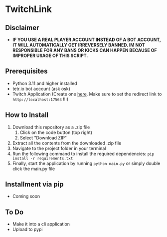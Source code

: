 # TwitchLink

## Disclaimer
- **IF YOU USE A REAL PLAYER ACCOUNT INSTEAD OF A BOT ACCOUNT, IT WILL AUTOMATICALLY GET IRREVERSELY BANNED. IM NOT RESPONSIBLE FOR ANY BANS OR KICKS CAN HAPPEN BECAUSE OF IMPROPER USAGE OF THIS SCRIPT.**

## Prerequisites
- Python 3.11 and higher installed
- tetr.io bot account (ask osk)
- Twitch Application (Create one [here](https://dev.twitch.tv/console/apps/create). Make sure to set the redirect link to `http://localhost:17563` !!!)

## How to Install
1. Download this repository as a .zip file
   1. Click on the code button (top right)
   2. Select "Download ZIP"
2. Extract all the contents from the downloaded .zip file
3. Navigate to the project folder in your terminal
4. Run the following command to install the required dependencies: `pip install -r requirements.txt`
5. Finally, start the application by running `python main.py` or simply double click the main.py file

## Installment via pip
- Coming soon

## To Do
- Make it into a cli application
- Upload to pypi
